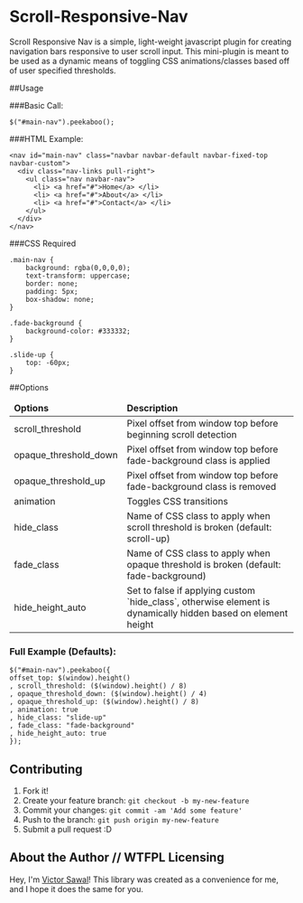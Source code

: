 # Scroll-Responsive-Nav

Scroll Responsive Nav is a simple, light-weight javascript plugin for creating navigation bars responsive to user scroll input. 
This mini-plugin is meant to be used as a dynamic means of toggling CSS animations/classes based off of user specified thresholds.

##Usage

###Basic Call:
```
$("#main-nav").peekaboo();
```
###HTML Example:
```
<nav id="main-nav" class="navbar navbar-default navbar-fixed-top navbar-custom">
  <div class="nav-links pull-right">
    <ul class="nav navbar-nav">
      <li> <a href="#">Home</a> </li>
      <li> <a href="#">About</a> </li>
      <li> <a href="#">Contact</a> </li>
    </ul>
  </div>
</nav>
```

###CSS Required
```
.main-nav {
    background: rgba(0,0,0,0);
    text-transform: uppercase;
    border: none;
    padding: 5px;
    box-shadow: none;
}

.fade-background {
    background-color: #333332;
}

.slide-up {
    top: -60px;
}
```
##Options
<table>
<thead>
  <tr>
    <td><b>Options</b></td>
    <td><b>Description</b></td>
  </tr>
</thead>
<tbody>
  <tr>
    <td>scroll_threshold</td>
    <td>Pixel offset from window top before beginning scroll detection</td>
  </tr>
  <tr>
    <td>opaque_threshold_down</td>
    <td>Pixel offset from window top before fade-background class is applied</td>
  </tr>
  <tr>
    <td>opaque_threshold_up</td>
    <td>Pixel offset from window top before fade-background class is removed</td>
  </tr>
  <tr>
    <td>animation</td>
    <td>Toggles CSS transitions</td>
  </tr>
  <tr>
    <td>hide_class</td>
    <td>Name of CSS class to apply when scroll threshold is broken (default: scroll-up)</td>
  </tr>
  <tr>
    <td>fade_class</td>
    <td>Name of CSS class to apply when opaque threshold is broken (default: fade-background)</td>
  </tr>
  <tr>
    <td>hide_height_auto</td>
    <td>Set to false if applying custom `hide_class`, otherwise element is dynamically hidden based on element height</td>
  </tr>
</tbody>
</table>

### Full Example (Defaults):
```
$("#main-nav").peekaboo({
offset_top: $(window).height()
, scroll_threshold: ($(window).height() / 8)
, opaque_threshold_down: ($(window).height() / 4)
, opaque_threshold_up: ($(window).height() / 8)
, animation: true
, hide_class: "slide-up"
, fade_class: "fade-background"
, hide_height_auto: true
});
```

## Contributing
1. Fork it!
2. Create your feature branch: `git checkout -b my-new-feature`
3. Commit your changes: `git commit -am 'Add some feature'`
4. Push to the branch: `git push origin my-new-feature`
5. Submit a pull request :D

## About the Author // WTFPL Licensing
Hey, I'm <a href="http://www.sawal.ca">Victor Sawal</a>! 
This library was created as a convenience for me, and I hope it does the same for you.
